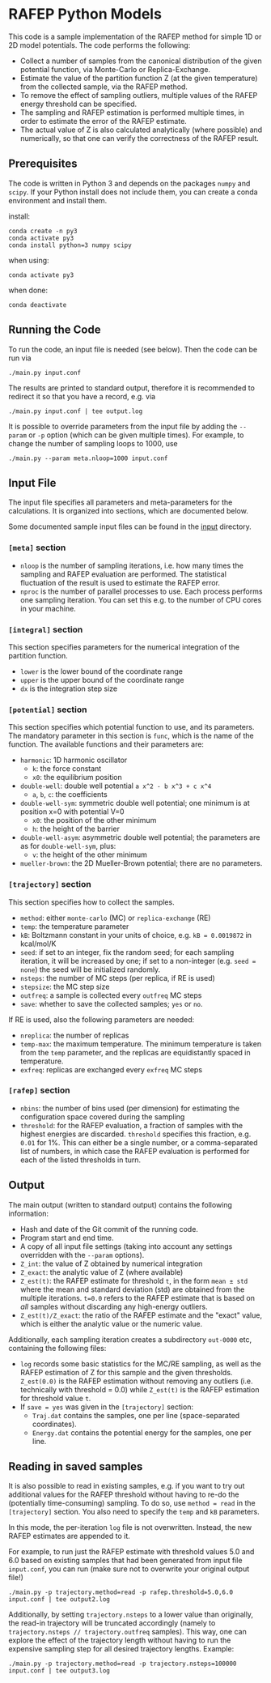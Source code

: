 # RAFEP Python Models

This code is a sample implementation of the RAFEP method for simple
1D or 2D model potentials.  The code performs the following:

- Collect a number of samples from the canonical distribution of
  the given potential function, via Monte-Carlo or Replica-Exchange.
- Estimate the value of the partition function Z (at the given
  temperature) from the collected sample, via the RAFEP method.
- To remove the effect of sampling outliers, multiple values of
  the RAFEP energy threshold can be specified.
- The sampling and RAFEP estimation is performed multiple times,
  in order to estimate the error of the RAFEP estimate.
- The actual value of Z is also calculated analytically (where
  possible) and numerically, so that one can verify the correctness
  of the RAFEP result.


## Prerequisites

The code is written in Python 3 and depends on the packages `numpy`
and `scipy`.  If your Python install does not include them, you can
create a conda environment and install them.

install:

    conda create -n py3
    conda activate py3
    conda install python=3 numpy scipy


when using:

    conda activate py3

when done:

    conda deactivate

## Running the Code

To run the code, an input file is needed (see below). Then the
code can be run via

    ./main.py input.conf

The results are printed to standard output, therefore it is recommended
to redirect it so that you have a record, e.g. via

    ./main.py input.conf | tee output.log

It is possible to override parameters from the input file by adding
the `--param` or `-p` option (which can be given multiple times).
For example, to change the number of sampling loops to 1000, use

    ./main.py --param meta.nloop=1000 input.conf


## Input File

The input file specifies all parameters and meta-parameters for the
calculations. It is organized into sections, which are documented below.

Some documented sample input files can be found in the [input](./input/)
directory.

### `[meta]` section

* `nloop` is the number of sampling iterations, i.e. how many times the
  sampling and RAFEP evaluation are performed.  The statistical fluctuation
  of the result is used to estimate the RAFEP error.
* `nproc` is the number of parallel processes to use. Each process
  performs one sampling iteration. You can set this e.g. to the number
  of CPU cores in your machine.

### `[integral]` section

This section specifies parameters for the numerical integration of
the partition function.

* `lower` is the lower bound of the coordinate range
* `upper` is the upper bound of the coordinate range
* `dx` is the integration step size

### `[potential]` section

This section specifies which potential function to use, and its parameters.
The mandatory parameter in this section is `func`, which is the name of
the function.  The available functions and their parameters are:

* `harmonic`: 1D harmonic oscillator
  * `k`: the force constant
  * `x0`: the equilibrium position
* `double-well`: double well potential `a x^2 - b x^3 + c x^4`
  * `a`, `b`, `c`: the coefficients
* `double-well-sym`: symmetric double well potential; one minimum is at position x=0 with potential V=0
  * `x0`: the position of the other minimum
  * `h`: the height of the barrier
* `double-well-asym`: asymmetric double well potential; the parameters are as for `double-well-sym`, plus:
  * `v`: the height of the other minimum
* `mueller-brown`: the 2D Mueller-Brown potential; there are no parameters.


### `[trajectory]` section

This section specifies how to collect the samples.

* `method`: either `monte-carlo` (MC) or `replica-exchange` (RE)
* `temp`: the temperature parameter
* `kB`: Boltzmann constant in your units of choice, e.g. `kB = 0.0019872` in kcal/mol/K
* `seed`: if set to an integer, fix the random seed; for each sampling iteration, it will
   be increased by one; if set to a non-integer (e.g. `seed = none`) the seed will be
   initialized randomly.
* `nsteps`: the number of MC steps (per replica, if RE is used)
* `stepsize`: the MC step size
* `outfreq`: a sample is collected every `outfreq` MC steps
* `save`: whether to save the collected samples; `yes` or `no`.

If RE is used, also the following parameters are needed:

* `nreplica`: the number of replicas
* `temp-max`: the maximum temperature. The minimum temperature is taken from the `temp`
  parameter, and the replicas are equidistantly spaced in temperature.
* `exfreq`: replicas are exchanged every `exfreq` MC steps


### `[rafep]` section

* `nbins`: the number of bins used (per dimension) for estimating the configuration
  space covered during the sampling
* `threshold`: for the RAFEP evaluation, a fraction of samples with the highest energies
  are discarded. `threshold` specifies this fraction, e.g. `0.01` for 1%.
  This can either be a single number, or a comma-separated list of numbers, in
  which case the RAFEP evaluation is performed for each of the listed thresholds in turn.


## Output

The main output (written to standard output) contains the following information:

* Hash and date of the Git commit of the running code.
* Program start and end time.
* A copy of all input file settings (taking into account any settings
  overridden with the `--param` options).
* `Z_int`: the value of Z obtained by numerical integration
* `Z_exact`: the analytic value of Z (where available)
* `Z_est(t)`: the RAFEP estimate for threshold `t`, in the form `mean ± std`
   where the mean and standard deviation (std) are obtained from the multiple
   iterations.  `t=0.0` refers to the RAFEP estimate that is based on *all*
   samples without discarding any high-energy outliers.
* `Z_est(t)/Z_exact`: the ratio of the RAFEP estimate and the "exact" value,
  which is either the analytic value or the numeric value.

Additionally, each sampling iteration creates a subdirectory `out-0000` etc,
containing the following files:

* `log` records some basic statistics for the MC/RE sampling, as well as the RAFEP
  estimation of Z for this sample and the given thresholds. `Z_est(0.0)` is the RAFEP
  estimation without removing any outliers (i.e. technically with threshold = 0.0)
  while `Z_est(t)` is the RAFEP estimation for threshold value `t`.
* If `save = yes` was given in the `[trajectory]` section:
  * `Traj.dat` contains the samples, one per line (space-separated coordinates).
  * `Energy.dat` contains the potential energy for the samples, one per line.

## Reading in saved samples

It is also possible to read in existing samples, e.g. if you want to try out
additional values for the RAFEP threshold without having to re-do the
(potentially time-consuming) sampling.  To do so, use `method = read` in
the `[trajectory]` section. You also need to specify the `temp` and `kB` parameters.

In this mode, the per-iteration `log` file is not overwritten. Instead, the
new RAFEP estimates are appended to it.

For example, to run just the RAFEP estimate with threshold values 5.0 and 6.0
based on existing samples that had been generated from input file `input.conf`,
you can run (make sure not to overwrite your original output file!)

    ./main.py -p trajectory.method=read -p rafep.threshold=5.0,6.0 input.conf | tee output2.log

Additionally, by setting `trajectory.nsteps` to a lower value than originally,
the read-in trajectory will be truncated accordingly (namely to
`trajectory.nsteps // trajectory.outfreq` samples). This way, one can explore
the effect of the trajectory length without having to run the expensive sampling
step for all desired trajectory lengths. Example:

    ./main.py -p trajectory.method=read -p trajectory.nsteps=100000 input.conf | tee output3.log

